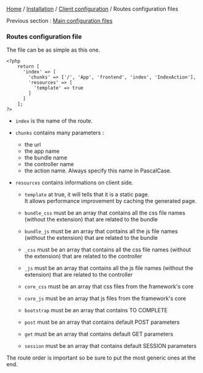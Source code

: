 [Home](../../../README.md) / [Installation](../../mainConfiguration.md) /
[Client configuration](../clientConfiguration.md) / Routes configuration files

Previous section : [Main configuration files](mainConfigurationFiles.md)

### Routes configuration file

The file can be as simple as this one. 

    <?php
        return [
          'index' => [
            'chunks' => ['/', 'App', 'frontend', 'index', 'IndexAction'],
            'resources' => [
              'template' => true
            ]
          ]
        ];
    ?>
    
* `index` is the name of the route.

* `chunks` contains many parameters :

  * the url
  * the app name
  * the bundle name
  * the controller name
  * the action name. Always specify this name in PascalCase.
  
* `resources` contains informations on client side.

  * `template` at true, it will tells that it is a static page.<br>
  It allows performance improvement by caching the generated page.
  
  * `bundle_css` must be an array that contains all the css file names (without the extension) that are related to the bundle
  
  * `bundle_js` must be an array that contains all the js file names (without the extension) that are related to the bundle

  * `_css` must be an array that contains all the css file names (without the extension) that are related to the controller
  
  * `_js` must be an array that contains all the js file names (without the extension) that are related to the controller
  
  * `core_css` must be an array that css files from the framework's core
  
  * `core_js` must be an array that js files from the framework's core
  
  * `bootstrap` must be an array that contains TO COMPLETE
  
  * `post` must be an array that contains default POST parameters
  
  * `get` must be an array that contains default GET parameters
  
  * `session` must be an array that contains default SESSION parameters
  
The route order is important so be sure to put the most generic ones at the end.
